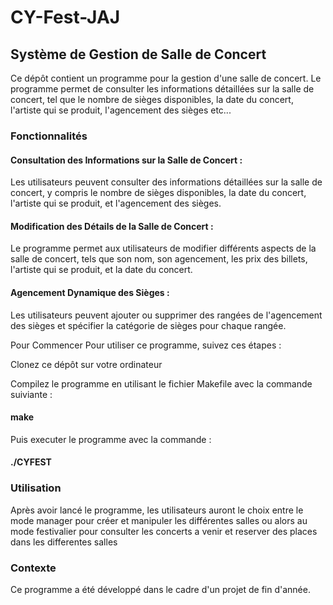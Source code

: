 # CY-Fest-JAJ
## Système de Gestion de Salle de Concert
Ce dépôt contient un programme pour la gestion d'une salle de concert. 
Le programme permet de consulter les informations détaillées sur la salle de concert, tel que le nombre de sièges disponibles, la date du concert, l'artiste qui se produit, l'agencement des sièges etc...

### Fonctionnalités
#### Consultation des Informations sur la Salle de Concert : 
Les utilisateurs peuvent consulter des informations détaillées sur la salle de concert, y compris le nombre de sièges disponibles, la date du concert, l'artiste qui se produit, et l'agencement des sièges.

#### Modification des Détails de la Salle de Concert : 
Le programme permet aux utilisateurs de modifier différents aspects de la salle de concert, tels que son nom, son agencement, les prix des billets, l'artiste qui se produit, et la date du concert.

#### Agencement Dynamique des Sièges : 
Les utilisateurs peuvent ajouter ou supprimer des rangées de l'agencement des sièges et spécifier la catégorie de sièges pour chaque rangée.

Pour Commencer
Pour utiliser ce programme, suivez ces étapes :

Clonez ce dépôt sur votre ordinateur

Compilez le programme en utilisant le fichier Makefile avec la commande suiviante :
#### make
Puis executer le programme avec la commande :
#### ./CYFEST

### Utilisation
Après avoir lancé le programme, les utilisateurs auront le choix entre le mode manager pour créer et manipuler les différentes salles ou alors au mode festivalier pour consulter les concerts a venir et reserver des places dans les differentes salles

### Contexte
Ce programme a été développé dans le cadre d'un projet de fin d'année.

